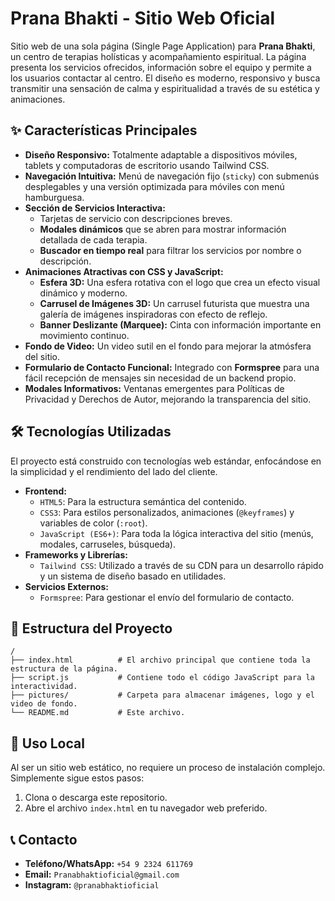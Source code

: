 # Prana Bhakti - Sitio Web Oficial

Sitio web de una sola página (Single Page Application) para **Prana Bhakti**, un centro de terapias holísticas y acompañamiento espiritual. La página presenta los servicios ofrecidos, información sobre el equipo y permite a los usuarios contactar al centro. El diseño es moderno, responsivo y busca transmitir una sensación de calma y espiritualidad a través de su estética y animaciones.

## ✨ Características Principales

*   **Diseño Responsivo:** Totalmente adaptable a dispositivos móviles, tablets y computadoras de escritorio usando Tailwind CSS.
*   **Navegación Intuitiva:** Menú de navegación fijo (`sticky`) con submenús desplegables y una versión optimizada para móviles con menú hamburguesa.
*   **Sección de Servicios Interactiva:**
    *   Tarjetas de servicio con descripciones breves.
    *   **Modales dinámicos** que se abren para mostrar información detallada de cada terapia.
    *   **Buscador en tiempo real** para filtrar los servicios por nombre o descripción.
*   **Animaciones Atractivas con CSS y JavaScript:**
    *   **Esfera 3D:** Una esfera rotativa con el logo que crea un efecto visual dinámico y moderno.
    *   **Carrusel de Imágenes 3D:** Un carrusel futurista que muestra una galería de imágenes inspiradoras con efecto de reflejo.
    *   **Banner Deslizante (Marquee):** Cinta con información importante en movimiento continuo.
*   **Fondo de Video:** Un video sutil en el fondo para mejorar la atmósfera del sitio.
*   **Formulario de Contacto Funcional:** Integrado con **Formspree** para una fácil recepción de mensajes sin necesidad de un backend propio.
*   **Modales Informativos:** Ventanas emergentes para Políticas de Privacidad y Derechos de Autor, mejorando la transparencia del sitio.

## 🛠️ Tecnologías Utilizadas

El proyecto está construido con tecnologías web estándar, enfocándose en la simplicidad y el rendimiento del lado del cliente.

*   **Frontend:**
    *   `HTML5`: Para la estructura semántica del contenido.
    *   `CSS3`: Para estilos personalizados, animaciones (`@keyframes`) y variables de color (`:root`).
    *   `JavaScript (ES6+)`: Para toda la lógica interactiva del sitio (menús, modales, carruseles, búsqueda).
*   **Frameworks y Librerías:**
    *   `Tailwind CSS`: Utilizado a través de su CDN para un desarrollo rápido y un sistema de diseño basado en utilidades.
*   **Servicios Externos:**
    *   `Formspree`: Para gestionar el envío del formulario de contacto.

## 📂 Estructura del Proyecto

```
/
├── index.html          # El archivo principal que contiene toda la estructura de la página.
├── script.js           # Contiene todo el código JavaScript para la interactividad.
├── pictures/           # Carpeta para almacenar imágenes, logo y el video de fondo.
└── README.md           # Este archivo.
```

## 🚀 Uso Local

Al ser un sitio web estático, no requiere un proceso de instalación complejo. Simplemente sigue estos pasos:
1.  Clona o descarga este repositorio.
2.  Abre el archivo `index.html` en tu navegador web preferido.

## 📞 Contacto
*   **Teléfono/WhatsApp:** `+54 9 2324 611769`
*   **Email:** `Pranabhaktioficial@gmail.com`
*   **Instagram:** `@pranabhaktioficial`